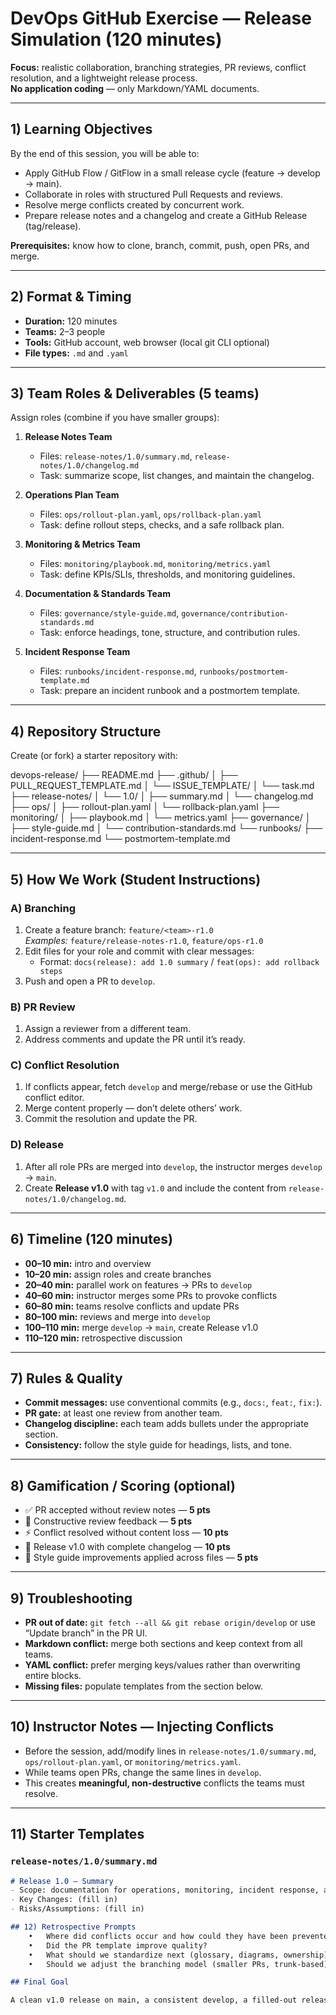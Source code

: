 # DevOps GitHub Exercise — Release Simulation (120 minutes)

**Focus:** realistic collaboration, branching strategies, PR reviews, conflict resolution, and a lightweight release process.  
**No application coding** — only Markdown/YAML documents.

---

## 1) Learning Objectives

By the end of this session, you will be able to:
- Apply GitHub Flow / GitFlow in a small release cycle (feature → develop → main).
- Collaborate in roles with structured Pull Requests and reviews.
- Resolve merge conflicts created by concurrent work.
- Prepare release notes and a changelog and create a GitHub Release (tag/release).

**Prerequisites:** know how to clone, branch, commit, push, open PRs, and merge.

---

## 2) Format & Timing

- **Duration:** 120 minutes  
- **Teams:** 2–3 people  
- **Tools:** GitHub account, web browser (local git CLI optional)  
- **File types:** `.md` and `.yaml`

---

## 3) Team Roles & Deliverables (5 teams)

Assign roles (combine if you have smaller groups):

1. **Release Notes Team**  
   - Files: `release-notes/1.0/summary.md`, `release-notes/1.0/changelog.md`  
   - Task: summarize scope, list changes, and maintain the changelog.

2. **Operations Plan Team**  
   - Files: `ops/rollout-plan.yaml`, `ops/rollback-plan.yaml`  
   - Task: define rollout steps, checks, and a safe rollback plan.

3. **Monitoring & Metrics Team**  
   - Files: `monitoring/playbook.md`, `monitoring/metrics.yaml`  
   - Task: define KPIs/SLIs, thresholds, and monitoring guidelines.

4. **Documentation & Standards Team**  
   - Files: `governance/style-guide.md`, `governance/contribution-standards.md`  
   - Task: enforce headings, tone, structure, and contribution rules.

5. **Incident Response Team**  
   - Files: `runbooks/incident-response.md`, `runbooks/postmortem-template.md`  
   - Task: prepare an incident runbook and a postmortem template.

---

## 4) Repository Structure

Create (or fork) a starter repository with:

devops-release/
├── README.md
├── .github/
│   ├── PULL_REQUEST_TEMPLATE.md
│   └── ISSUE_TEMPLATE/
│       └── task.md
├── release-notes/
│   └── 1.0/
│       ├── summary.md
│       └── changelog.md
├── ops/
│   ├── rollout-plan.yaml
│   └── rollback-plan.yaml
├── monitoring/
│   ├── playbook.md
│   └── metrics.yaml
├── governance/
│   ├── style-guide.md
│   └── contribution-standards.md
└── runbooks/
├── incident-response.md
└── postmortem-template.md

---

## 5) How We Work (Student Instructions)

### A) Branching
1. Create a feature branch: `feature/<team>-r1.0`  
   _Examples:_ `feature/release-notes-r1.0`, `feature/ops-r1.0`
2. Edit files for your role and commit with clear messages:  
   - Format: `docs(release): add 1.0 summary` / `feat(ops): add rollback steps`
3. Push and open a PR to `develop`.

### B) PR Review
1. Assign a reviewer from a different team.  
2. Address comments and update the PR until it’s ready.

### C) Conflict Resolution
1. If conflicts appear, fetch `develop` and merge/rebase or use the GitHub conflict editor.  
2. Merge content properly — don’t delete others’ work.  
3. Commit the resolution and update the PR.

### D) Release
1. After all role PRs are merged into `develop`, the instructor merges `develop` → `main`.  
2. Create **Release v1.0** with tag `v1.0` and include the content from `release-notes/1.0/changelog.md`.

---

## 6) Timeline (120 minutes)

- **00–10 min:** intro and overview  
- **10–20 min:** assign roles and create branches  
- **20–40 min:** parallel work on features → PRs to `develop`  
- **40–60 min:** instructor merges some PRs to provoke conflicts  
- **60–80 min:** teams resolve conflicts and update PRs  
- **80–100 min:** reviews and merge into `develop`  
- **100–110 min:** merge `develop` → `main`, create Release v1.0  
- **110–120 min:** retrospective discussion

---

## 7) Rules & Quality

- **Commit messages:** use conventional commits (e.g., `docs:`, `feat:`, `fix:`).  
- **PR gate:** at least one review from another team.  
- **Changelog discipline:** each team adds bullets under the appropriate section.  
- **Consistency:** follow the style guide for headings, lists, and tone.

---

## 8) Gamification / Scoring (optional)

- ✅ PR accepted without review notes — **5 pts**  
- 💬 Constructive review feedback — **5 pts**  
- ⚡ Conflict resolved without content loss — **10 pts**  
- 🏁 Release v1.0 with complete changelog — **10 pts**  
- 🧭 Style guide improvements applied across files — **5 pts**

---

## 9) Troubleshooting

- **PR out of date:** `git fetch --all && git rebase origin/develop` or use “Update branch” in the PR UI.  
- **Markdown conflict:** merge both sections and keep context from all teams.  
- **YAML conflict:** prefer merging keys/values rather than overwriting entire blocks.  
- **Missing files:** populate templates from the section below.

---

## 10) Instructor Notes — Injecting Conflicts

- Before the session, add/modify lines in `release-notes/1.0/summary.md`, `ops/rollout-plan.yaml`, or `monitoring/metrics.yaml`.  
- While teams open PRs, change the same lines in `develop`.  
- This creates **meaningful, non-destructive** conflicts the teams must resolve.

---

## 11) Starter Templates

### `release-notes/1.0/summary.md`
```markdown
# Release 1.0 — Summary
- Scope: documentation for operations, monitoring, incident response, and standards
- Key Changes: (fill in)
- Risks/Assumptions: (fill in)

## 12) Retrospective Prompts
	•	Where did conflicts occur and how could they have been prevented?
	•	Did the PR template improve quality?
	•	What should we standardize next (glossary, diagrams, ownership)?
	•	Should we adjust the branching model (smaller PRs, trunk-based)?

## Final Goal

A clean v1.0 release on main, a consistent develop, a filled-out release-notes/1.0/changelog.md, and well-structured documentation across all five areas: release notes, operations, monitoring, governance, and incident response.